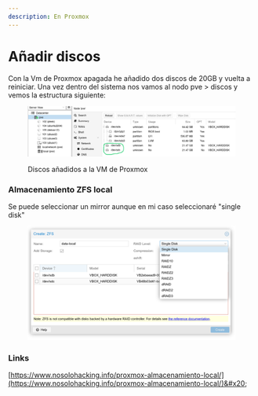 ```yaml
---
description: En Proxmox
---
```


# Añadir discos

Con la Vm de Proxmox apagada he añadido dos discos de 20GB y vuelta a reiniciar.  Una vez dentro del sistema nos vamos al nodo pve > discos y vemos la estructura siguiente:

<figure><img src="../../.gitbook/assets/image (12).png" alt=""><figcaption><p>Discos añadidos a la VM de Proxmox</p></figcaption></figure>



### Almacenamiento ZFS local



Se puede seleccionar un mirror aunque en mi caso seleccionaré "single disk"

<figure><img src="../../.gitbook/assets/image (1) (1) (1).png" alt=""><figcaption></figcaption></figure>







### Links

[https://www.nosolohacking.info/proxmox-almacenamiento-local/](https://www.nosolohacking.info/proxmox-almacenamiento-local/)&#x20;
